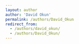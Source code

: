```yaml
---
layout: author
author: 'David Okun'
permalink: /authors/David_Okun
redirect_from:
  - /authors/david_okun/
  - /authors/David_Okun/
---
```

